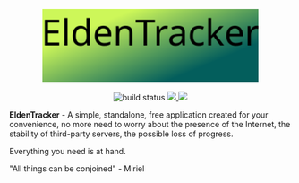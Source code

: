 <p align="center">
    <img src="https://github.com/F3T1W/EldenTracker/blob/develop/EldenTracker-logo.svg" height="130">
</p>

<p align="center">
    <img src="https://img.shields.io/circleci/project/github/badges/shields/master" alt="build status">
    <a href="https://circleci.com/gh/badges/daily-tests">
        <img src="https://img.shields.io/badge/version-0.1-pink">
        <img src="https://img.shields.io/badge/coverage-0%25-red">
    </a>
</p>

**EldenTracker** - A simple, standalone, free application created for your convenience, no more need to worry about the presence of the Internet, the stability of third-party servers, the possible loss of progress.

Everything you need is at hand.

"All things can be conjoined" - Miriel
